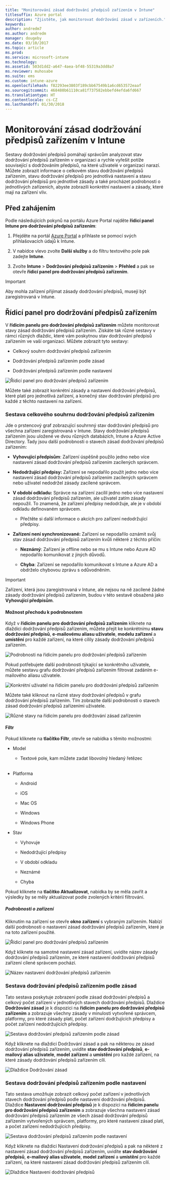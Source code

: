 ```yaml
---
title: "Monitorování zásad dodržování předpisů zařízením v Intune"
titlesuffix: Azure portal
description: "Zjistěte, jak monitorovat dodržování zásad v zařízeních."
keywords: 
author: andredm7
ms.author: andredm
manager: dougeby
ms.date: 03/10/2017
ms.topic: article
ms.prod: 
ms.service: microsoft-intune
ms.technology: 
ms.assetid: 503d1dd2-a647-4aea-bf48-55319a3dd8a7
ms.reviewer: muhosabe
ms.suite: ems
ms.custom: intune-azure
ms.openlocfilehash: f82293ee3803f189cbb67549b1a6cd653572eaaf
ms.sourcegitcommit: 468480b61110ca81f737582ebbefd4efda6fd667
ms.translationtype: HT
ms.contentlocale: cs-CZ
ms.lasthandoff: 01/30/2018
---
```

# <a name="monitor-intune-device-compliance-policies"></a>Monitorování zásad dodržování předpisů zařízením v Intune

Sestavy dodržování předpisů pomáhají správcům analyzovat stav dodržování předpisů zařízením v organizaci a rychle vyřešit potíže související s dodržováním předpisů, na které uživatelé v organizaci narazí. Můžete zobrazit informace o celkovém stavu dodržování předpisů zařízením, stavu dodržování předpisů pro jednotlivá nastavení a stavu dodržování předpisů pro jednotlivé zásady a také procházet podrobnosti o jednotlivých zařízeních, abyste zobrazili konkrétní nastavení a zásady, které mají na zařízení vliv.

## <a name="before-you-begin"></a>Před zahájením

Podle následujících pokynů na portálu Azure Portal najděte **řídicí panel Intune pro dodržování předpisů zařízením**:

1.  Přejděte na portál [Azure Portal](https://portal.azure.com) a přihlaste se pomocí svých přihlašovacích údajů k Intune.

2.  V nabídce vlevo zvolte **Další služby** a do filtru textového pole pak zadejte **Intune**.

3.  Zvolte **Intune** &gt; **Dodržování předpisů zařízením** &gt; **Přehled** a pak se otevře **řídicí panel pro dodržování předpisů zařízením**.

> [!IMPORTANT] 
> Aby mohla zařízení přijímat zásady dodržování předpisů, musejí být zaregistrovaná v Intune.

## <a name="device-compliance-dashboard"></a>Řídicí panel pro dodržování předpisů zařízením

V **řídicím panelu pro dodržování předpisů zařízením** můžete monitorovat stavy zásad dodržování předpisů zařízením. Získáte tak různé sestavy v rámci různých dlaždic, které vám poskytnou stav dodržování předpisů zařízením ve vaší organizaci. Můžete zobrazit tyto sestavy:

-   Celkový souhrn dodržování předpisů zařízením

-   Dodržování předpisů zařízením podle zásad

-   Dodržování předpisů zařízením podle nastavení

![Řídicí panel pro dodržování předpisů zařízením](./media/idc-1.png)

Můžete také zobrazit konkrétní zásady a nastavení dodržování předpisů, které platí pro jednotlivá zařízení, a konečný stav dodržování předpisů pro každé z těchto nastavení na zařízení.

### <a name="overall-device-compliance-aggregate-report"></a>Sestava celkového souhrnu dodržování předpisů zařízením

Jde o prstencový graf zobrazující souhrnný stav dodržování předpisů pro všechna zařízení zaregistrovaná v Intune. Stavy dodržování předpisů zařízením jsou uložené ve dvou různých databázích, Intune a Azure Active Directory. Tady jsou další podrobnosti o stavech zásad dodržování předpisů zařízením:

-   **Vyhovující předpisům**: Zařízení úspěšně použilo jedno nebo více nastavení zásad dodržování předpisů zařízením zacílených správcem.

-   **Nedodržující předpisy:** Zařízení se nepodařilo použít jedno nebo více nastavení zásad dodržování předpisů zařízením zacílených správcem nebo uživatel nedodržel zásady zacílené správcem.

-   **V období odkladu:** Správce na zařízení zacílil jedno nebo více nastavení zásad dodržování předpisů zařízením, ale uživatel zatím zásady nepoužil. To znamená, že zařízení předpisy nedodržuje, ale je v období odkladu definovaném správcem.

    -   Přečtěte si další informace o akcích pro zařízení nedodržující předpisy.

-   **Zařízení není synchronizované:** Zařízení se nepodařilo oznámit svůj stav zásad dodržování předpisů zařízením kvůli některé z těchto příčin:

    -   **Neznámý**: Zařízení je offline nebo se mu s Intune nebo Azure AD nepodařilo komunikovat z jiných důvodů.

    -   **Chyba**: Zařízení se nepodařilo komunikovat s Intune a Azure AD a obdrželo chybovou zprávu s odůvodněním.

> [!IMPORTANT] 
> Zařízení, která jsou zaregistrovaná v Intune, ale nejsou na ně zacílené žádné zásady dodržování předpisů zařízením, budou v této sestavě obsažená jako **Vyhovující předpisům**.

#### <a name="drill-down-option"></a>Možnost přechodu k podrobnostem

Když v **řídicím panelu pro dodržování předpisů zařízením** kliknete na dlaždici dodržování předpisů zařízením, můžete přejít ke konkrétnímu **stavu dodržování předpisů**, **e-mailovému aliasu uživatele**, **modelu zařízení** a **umístění** pro každé zařízení, na které cílily zásady dodržování předpisů zařízením.

![Podrobnosti na řídicím panelu pro dodržování předpisů zařízením](./media/idc-2.png)

Pokud potřebujete další podrobnosti týkající se konkrétního uživatele, můžete sestavu grafu dodržování předpisů zařízením filtrovat zadáním e-mailového aliasu uživatele.

![Konkrétní uživatel na řídicím panelu pro dodržování předpisů zařízením](./media/idc-3.png)

Můžete také kliknout na různé stavy dodržování předpisů v grafu dodržování předpisů zařízením. Tím zobrazíte další podrobnosti o stavech zásad dodržování předpisů zařízeními uživatele.

![Různé stavy na řídicím panelu pro dodržování zásad zařízením](./media/idc-4.png)

#### <a name="filter"></a>Filtr

Pokud kliknete na **tlačítko Filtr**, otevře se nabídka s těmito možnostmi:

-   Model

    -   Textové pole, kam můžete zadat libovolný hledaný řetězec
<br></br>
-   Platforma

    -   Android

    -   iOS

    -   Mac OS

    -   Windows

    -   Windows Phone

-   Stav

    -   Vyhovuje

    -   Nedodržující předpisy

    -   V období odkladu

    -   Neznámé

    -   Chyba

Pokud kliknete na **tlačítko Aktualizovat**, nabídka by se měla zavřít a výsledky by se měly aktualizovat podle zvolených kritérií filtrování.

##### <a name="device-details"></a>Podrobnosti o zařízení

Kliknutím na zařízení se otevře **okno zařízení** s vybraným zařízením. Nabízí další podrobnosti o nastavení zásad dodržování předpisů zařízením, které je na toto zařízení použité.

![Řídicí panel pro dodržování předpisů zařízením](./media/idc-6.png)

Když kliknete na samotné nastavení zásad zařízení, uvidíte název zásady dodržování předpisů zařízením, ze které nastavení dodržování předpisů zařízení cílené správcem pochází.

![Název nastavení dodržování předpisů zařízením](./media/idc-7.png)

### <a name="per-policy-device-compliance-report"></a>Sestava dodržování předpisů zařízením podle zásad

Tato sestava poskytuje zobrazení podle zásad dodržování předpisů a celkový počet zařízení v jednotlivých stavech dodržování předpisů. Dlaždice **Dodržování zásad** je k dispozici na **řídicím panelu pro dodržování předpisů zařízením** a zobrazuje všechny zásady v minulosti vytvořené správcem, platformy, pro které zásady platí, počet zařízení dodržujících předpisy a počet zařízení nedodržujících předpisy.

![Sestava dodržování předpisů zařízením podle zásad](./media/idc-8.png)

Když kliknete na dlaždici Dodržování zásad a pak na některou ze zásad dodržování předpisů zařízením, uvidíte **stav dodržování předpisů**, **e-mailový alias uživatele**, **model zařízení** a **umístění** pro každé zařízení, na které zásady dodržování předpisů zařízením cílí.

![Dlaždice Dodržování zásad](./media/idc-9.png)

### <a name="per-setting-device-compliance-report"></a>Sestava dodržování předpisů zařízením podle nastavení

Tato sestava umožňuje zobrazit celkový počet zařízení v jednotlivých stavech dodržování předpisů podle nastavení dodržování předpisů. Dlaždice **Nastavení dodržování předpisů** je k dispozici na **řídicím panelu pro dodržování předpisů zařízením** a zobrazuje všechna nastavení zásad dodržování předpisů zařízením ze všech zásad dodržování předpisů zařízením vytvořených správcem, platformy, pro které nastavení zásad platí, a počet zařízení nedodržujících předpisy.

![Sestava dodržování předpisů zařízením podle nastavení](./media/idc-10.png)

Když kliknete na dlaždici Nastavení dodržování předpisů a pak na některé z nastavení zásad dodržování předpisů zařízením, uvidíte **stav dodržování předpisů**, **e-mailový alias uživatele**, **model zařízení** a **umístění** pro každé zařízení, na které nastavení zásad dodržování předpisů zařízením cílí.

![Dlaždice Nastavení dodržování předpisů](./media/idc-11.png)
